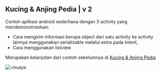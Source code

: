 ## Kucing & Anjing Pedia | v 2

Contoh aplikasi android sederhana dengan 3 activity yang mendemonstrasikan:
* Cara mengirim informasi berupa object dari satu activity ke activity lainnya menggunakan serializable melalui extra pada Intent,
* Cara menggunakan listview

Merupakan kelanjutan dari contoh sebelumnya di [Kucing & Anjing Pedia](https://github.com/ewinsutriandi/kucing-anjing-pedia-intentextra)

![+buaya](https://user-images.githubusercontent.com/95908643/145547125-5c70f314-760e-4ff9-9db8-582188ee67e1.gif)



